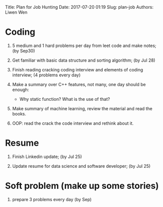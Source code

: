 Title: Plan for Job Hunting
Date: 2017-07-20 01:19
Slug: plan-job
Authors: Liwen Wen

# Coding

1. 5 medium and 1 hard problems per day from leet code and make notes; (by Sep30)

2. Get familiar with basic data structure and sorting algorithm; (by Jul 28)

3. Finish reading cracking coding interview and elements of coding interview; (4 problems every day) 

4. Make a summary over C++ features, not many, one day should be enough:
    
    * Why static function? What is the use of that?

5. Make summary of machine learning, review the material and read the books. 

6. OOP: read the crack the code interview and rethink about it.


# Resume

1. Finish Linkedin update; (by Jul 25)

2. Update resume for data science and software developer; (by Jul 25)

# Soft problem (make up some stories)

1. prepare 3 problems every day (by Sep)

